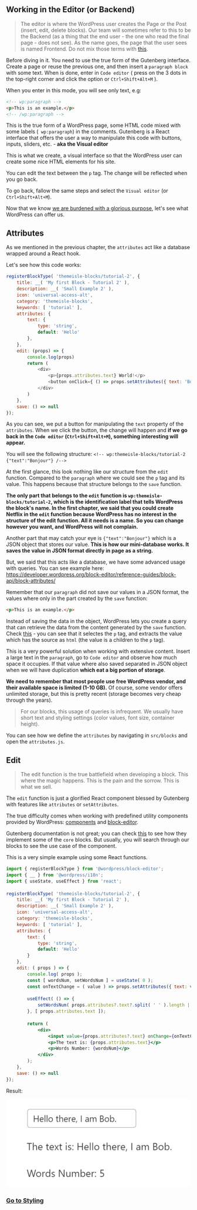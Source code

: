 ## Working in the Editor (or Backend)
> The editor is where the WordPress user creates the Page or the Post (insert, edit, delete blocks). Our team will sometimes refer to this to be the Backend (as a thing that the end user - the one who read the final page - does not see). As the name goes, the page that the user sees is named Frontend. Do not mix those terms with [this](https://en.wikipedia.org/wiki/Front_end_and_back_end).

Before diving in it. You need to use the true form of the Gutenberg interface. Create a page or reuse the previous one, and then insert a `paragraph block` with some text. When is done, enter in `Code editor` ( press on the 3 dots in the top-right corner and click the option or `Ctrl+Shift+Alt+M` ).

When you enter in this mode, you will see only text, e.g:
```html
<!-- wp:paragraph -->
<p>This is an example.</p>
<!-- /wp:paragraph -->
```
This is the true form of a WordPress page, some HTML code mixed with some labels (` wp:paragraph`) in the comments. Gutenberg is a React interface that offers the user a way to manipulate this code with buttons, inputs, sliders, etc. - **aka the Visual editor**

This is what we create, a visual interface so that the WordPress user can create some nice HTML elements for his site.

You can edit the text between the `p` tag. The change will be reflected when you go back. 

To go back, fallow the same steps and select the `Visual editor` (or `Ctrl+Shift+Alt+M`).

Now that we know [we are burdened with a glorious purpose](https://en.wikipedia.org/wiki/Glorious_Purpose), let's see what WordPress can offer us.

## Attributes

As we mentioned in the previous chapter, the `attributes` act like a database wrapped around a React hook.

Let's see how this code works:

```javascript
registerBlockType( 'themeisle-blocks/tutorial-2', {
	title: __( 'My first Block - Tutorial 2' ),
	description: __( 'Small Example 2' ),
	icon: 'universal-access-alt',
	category: 'themeisle-blocks', 
	keywords: [ 'tutorial' ],
	attributes: { 
		text: {
			type: 'string',
			default: 'Hello'
		},
	},
	edit: (props) => { 
		console.log(props)
		return (
			<div>
				<p>{props.attributes.text} World!</p>
				<button onClick={ () => props.setAttributes({ text: 'Bonjour'})}> Click to change </button>
			</div>
		)
	}, 
	save: () => null 
});
```

As you can see, we put a button for manipulating the `text` property of the `attributes`. When we click the button, the change will happen and **if we go back in the `Code editor` (`Ctrl+Shift+Alt+M`), something interesting will appear.**

You will see the following structure: `<!-- wp:themeisle-blocks/tutorial-2 {"text":"Bonjour"} /-->`

At the first glance, this look nothing like our structure from the `edit` function. Compared to the `paragraph` where we could see the `p` tag and its value. This happens because that structure belongs to the `save` function.

**The only part that belongs to the `edit` function is `wp:themeisle-blocks/tutorial-2`, which is the identification label that tells WordPress the block's name. In the first chapter, we said that you could create Netflix in the `edit` function because WordPress has no interest in the structure of the edit function. All it needs is a name. So you can change however you want, and WordPress will not complain.**

Another part that may catch your eye is `{"text":"Bonjour"}` which is a JSON object that stores our value. **This is how our mini-database works. It saves the value in JSON format directly in page as a string.**

But, we said that this acts like a database, we have some advanced usage with queries. You can see example here: https://developer.wordpress.org/block-editor/reference-guides/block-api/block-attributes/

Remember that our `paragraph` did not save our values in a JSON format, the values where only in the part created by the `save` function:

```html
<p>This is an example.</p>
```
Instead of saving the data in the object, WordPress lets you create a query that can retrieve the data from the content generated by the `save` function. Check [this](https://github.com/WordPress/gutenberg/blob/8d3db371b033d4e331702a7a837978fac79e82ca/packages/block-library/src/paragraph/block.json#L13-L19) - you can see that it selectes the `p` tag, and extracts the value which has the source as `html` (the value is a children to the `p` tag).

This is a very powerful solution when working with extensive content. Insert a large text in the `paragraph`, go to `Code editor` and observe how much space it occupies. If that value where also saved separated in JSON object when we will have duplication **which eat a big portion of storage**.

**We need to remember that most people use free WordPress vendor, and their available space is limited (1-10 GB).** Of course, some vendor offers unlimited storage, but this is pretty recent (storage becomes very cheap through the years). 

> For our blocks, this usage of queries is infrequent. We usually have short text and styling settings (color values, font size, container height).

You can see how we define the `attributes` by navigating in `src/blocks` and open the `attributes.js`.

## Edit

> The edit function is the true battlefield when developing a block. This where the magic happens. This is the pain and the sorrow. This is what we sell.

The `edit` function is just a glorified React component blessed by Gutenberg with features like `attributes` or `setAttributes`. 

The true difficulty comes when working with predefined utility components provided by WordPress: [components](https://github.com/WordPress/gutenberg/tree/trunk/packages/components) and [block-editor](https://github.com/WordPress/gutenberg/tree/trunk/packages/block-editor). 

Gutenberg documentation is not great; you can check [this](https://github.com/WordPress/gutenberg/tree/trunk/packages/block-library/src) to see how they implement some of the `core` blocks. But usually, you will search through our blocks to see the use case of the component.

This is a very simple example using some React functions.
```jsx
import { registerBlockType } from '@wordpress/block-editor';
import { __ } from '@wordpress/i18n';
import { useState, useEffect } from 'react';

registerBlockType( 'themeisle-blocks/tutorial-2', {
	title: __( 'My first Block - Tutorial 2' ),
	description: __( 'Small Example 2' ),
	icon: 'universal-access-alt',
	category: 'themeisle-blocks',
	keywords: [ 'tutorial' ],
	attributes: {
		text: {
			type: 'string',
			default: 'Hello'
		}
	},
	edit: ( props ) => {
		console.log( props );
		const [ wordsNum, setWordsNum ] = useState( 0 );
		const onTextChange = ( value ) => props.setAttributes({ text: value.target.value });

		useEffect( () => {
			setWordsNum( props.attributes?.text?.split( ' ' ).length || 0 );
		}, [ props.attributes.text ]);

		return (
			<div>
				<input value={props.attributes?.text} onChange={onTextChange} type="text" />
				<p>The text is: {props.attributes.text}</p>
				<p>Words Number: {wordsNum}</p>
			</div>
		);
	},
	save: () => null
});
```

Result: 

![Simple Block with React](images/simple-block-react.png)

### [Go to Styling](styling.md)
